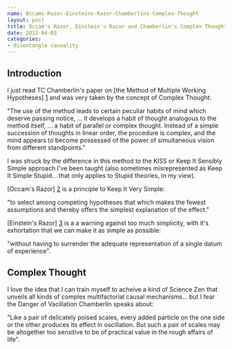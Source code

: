 ```yaml
---
name: Occams-Razor-Einsteins-Razor-Chamberlins-Complex-Thought
layout: post
title: Occam's Razor, Einstein's Razor and Chamberlin's Complex Thought
date: 2012-04-03
categories:
- disentangle causality
---
```


Introduction
------------
I just read TC Chamberlin's paper on [the Method of Multiple Working Hypotheses] [1] and was very taken by the concept of Complex Thought:

"The use of the method leads to certain peculiar habits of mind which deserve passing notice, ... it develops a habit of thought analogous to the method itself, ... a habit of parallel or complex thought. 
Instead of a simple succession of thoughts in linear order, the procedure is complex, and the mind appears to become possessed of the power of simultaneous vision from different standpoints."

I was struck by the difference in this method to the KISS or Keep It Sensibly Simple approach I've been taught (also sometimes misrepresented as Keep It Simple Stupid... that only applies to Stupid theories, in my view).

[Occam's Razor] [2] is a principle to Keep It Very Simple: 

"to select among competing hypotheses that which makes the fewest assumptions and thereby offers the simplest explanation of the effect."

[Einstein's Razor] [3] is a  a warning against too much simplicity, with it's exhortation that we can make it as simple as possible: 

"without having to surrender the adequate representation of a single datum of experience".

Complex Thought
---------------
I love the idea that I can train myself to acheive a kind of Science Zen that unveils all kinds of complex multifactorial causal mechanisms... but I fear the Danger of Vacillation Chamberlin speaks about:

"Like a pair of delicately poised scales, every added particle on the one side or the other produces its effect in oscillation. But such a pair of scales may be altogether too sensitive to be of practical value in the rough affairs of life".


[1]: http://www.ipicyt.edu.mx/storage-sipicyt/materialposgrado/Chamberlin_Science_1965_The_method_of_multiple_working_hypotheses1.pdf "TC Chamberlin 1890"
[2]: http://en.wikipedia.org/wiki/Occam%27s_razor "Occam's Razor"
[3]: http://en.wikiquote.org/wiki/Albert_Einstein "Einstein's Razor"
